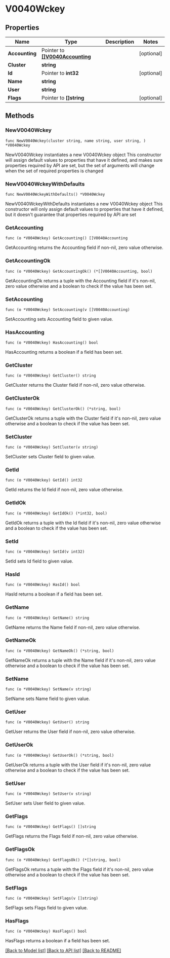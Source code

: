 # V0040Wckey

## Properties

Name | Type | Description | Notes
------------ | ------------- | ------------- | -------------
**Accounting** | Pointer to [**[]V0040Accounting**](V0040Accounting.md) |  | [optional] 
**Cluster** | **string** |  | 
**Id** | Pointer to **int32** |  | [optional] 
**Name** | **string** |  | 
**User** | **string** |  | 
**Flags** | Pointer to **[]string** |  | [optional] 

## Methods

### NewV0040Wckey

`func NewV0040Wckey(cluster string, name string, user string, ) *V0040Wckey`

NewV0040Wckey instantiates a new V0040Wckey object
This constructor will assign default values to properties that have it defined,
and makes sure properties required by API are set, but the set of arguments
will change when the set of required properties is changed

### NewV0040WckeyWithDefaults

`func NewV0040WckeyWithDefaults() *V0040Wckey`

NewV0040WckeyWithDefaults instantiates a new V0040Wckey object
This constructor will only assign default values to properties that have it defined,
but it doesn't guarantee that properties required by API are set

### GetAccounting

`func (o *V0040Wckey) GetAccounting() []V0040Accounting`

GetAccounting returns the Accounting field if non-nil, zero value otherwise.

### GetAccountingOk

`func (o *V0040Wckey) GetAccountingOk() (*[]V0040Accounting, bool)`

GetAccountingOk returns a tuple with the Accounting field if it's non-nil, zero value otherwise
and a boolean to check if the value has been set.

### SetAccounting

`func (o *V0040Wckey) SetAccounting(v []V0040Accounting)`

SetAccounting sets Accounting field to given value.

### HasAccounting

`func (o *V0040Wckey) HasAccounting() bool`

HasAccounting returns a boolean if a field has been set.

### GetCluster

`func (o *V0040Wckey) GetCluster() string`

GetCluster returns the Cluster field if non-nil, zero value otherwise.

### GetClusterOk

`func (o *V0040Wckey) GetClusterOk() (*string, bool)`

GetClusterOk returns a tuple with the Cluster field if it's non-nil, zero value otherwise
and a boolean to check if the value has been set.

### SetCluster

`func (o *V0040Wckey) SetCluster(v string)`

SetCluster sets Cluster field to given value.


### GetId

`func (o *V0040Wckey) GetId() int32`

GetId returns the Id field if non-nil, zero value otherwise.

### GetIdOk

`func (o *V0040Wckey) GetIdOk() (*int32, bool)`

GetIdOk returns a tuple with the Id field if it's non-nil, zero value otherwise
and a boolean to check if the value has been set.

### SetId

`func (o *V0040Wckey) SetId(v int32)`

SetId sets Id field to given value.

### HasId

`func (o *V0040Wckey) HasId() bool`

HasId returns a boolean if a field has been set.

### GetName

`func (o *V0040Wckey) GetName() string`

GetName returns the Name field if non-nil, zero value otherwise.

### GetNameOk

`func (o *V0040Wckey) GetNameOk() (*string, bool)`

GetNameOk returns a tuple with the Name field if it's non-nil, zero value otherwise
and a boolean to check if the value has been set.

### SetName

`func (o *V0040Wckey) SetName(v string)`

SetName sets Name field to given value.


### GetUser

`func (o *V0040Wckey) GetUser() string`

GetUser returns the User field if non-nil, zero value otherwise.

### GetUserOk

`func (o *V0040Wckey) GetUserOk() (*string, bool)`

GetUserOk returns a tuple with the User field if it's non-nil, zero value otherwise
and a boolean to check if the value has been set.

### SetUser

`func (o *V0040Wckey) SetUser(v string)`

SetUser sets User field to given value.


### GetFlags

`func (o *V0040Wckey) GetFlags() []string`

GetFlags returns the Flags field if non-nil, zero value otherwise.

### GetFlagsOk

`func (o *V0040Wckey) GetFlagsOk() (*[]string, bool)`

GetFlagsOk returns a tuple with the Flags field if it's non-nil, zero value otherwise
and a boolean to check if the value has been set.

### SetFlags

`func (o *V0040Wckey) SetFlags(v []string)`

SetFlags sets Flags field to given value.

### HasFlags

`func (o *V0040Wckey) HasFlags() bool`

HasFlags returns a boolean if a field has been set.


[[Back to Model list]](../README.md#documentation-for-models) [[Back to API list]](../README.md#documentation-for-api-endpoints) [[Back to README]](../README.md)


